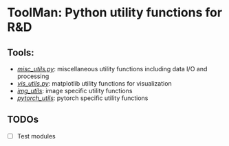 # ToolMan: Python utility functions for R&D
## Tools:
- *[misc_utils.py](./toolman/misc_utils.py)*: miscellaneous utility functions including data I/O and processing
- *[vis_utils.py](./toolman/vis_utils.py)*: matplotlib utility functions for visualization
- *[img_utils](./toolman/img_utils.py)*: image specific utility functions
- *[pytorch_utils](./toolman/pytorch_utils.py)*: pytorch specific utility functions

## TODOs
- [ ] Test modules
